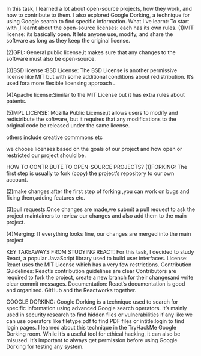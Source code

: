 In this task, I learned a lot about open-source projects, how they work, and how to contribute to them. 
I also explored Google Dorking, a technique for using Google search to find specific information.
What I've learnt:
To start with ,I learnt about the open-source licenses:
each has its own rules.
(1)MIT license: its basically open. It lets anyone use, modify, and share the software as long as they keep the
original license.

(2)GPL: General public license,it makes sure that any changes to the software must also be open-source.

(3)BSD license :BSD License: The BSD License is another permissive license like MIT but with some additional conditions 
about redistribution. It’s used fora more flexible licensing approach .

(4)Apache license:Similar to the MIT License but it has extra rules about patents. 

(5)MPL LICENSE: Mozilla Public License,it allows users to modify and redistribute the software, but it requires
that any modifications to the original code be released under the same license.

others include creative commmons etc


we choose licenses based on the goals of our project and how open or restricted our project should be.

HOW TO CONTRIBUTE TO OPEN-SOURCE PROJECTS?
(1)FORKING: The first step is usually to fork (copy) the project’s repository to our own account.

(2)make changes:after the first step of forking ,you can work on bugs and fixing them,adding features etc.

(3)pull requests:Once changes are made,we submit a pull request to ask the project maintainers to review 
our changes and also add them to the main project.

(4)Merging: If everything looks fine, our changes are merged into the main project

KEY TAKEAWAYS FROM STUDYING REACT:
For this task, I decided to study React, a popular JavaScript library used to build user interfaces.
License: React uses the MIT License which has a very few restrictions.
Contribution Guidelines: React’s contribution guidelines are clear Contributors are required to fork the project,
create a new branch for their changesand write clear commit messages.
Documentation: React’s documentation is good and organised.
GitHub and the Reactworks together.

GOOGLE DORKING:
Google Dorking is a technique used to search for specific information using advanced Google search operators. 
It’s mainly used in security research to find hidden files or vulnerabilities if any
like we can use operators like filetype:pdf to find PDF files or intitle:login to find login pages.
I learned about this technique in the TryHackMe Google Dorking room. While it’s a useful tool for
ethical hacking, it can also be misused. It’s important to always get permission before using Google Dorking
for testing any system.


